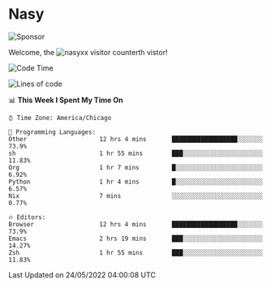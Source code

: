 # Nasy

<!--
<p align="center">
<img height="200" src="https://github-readme-stats.vercel.app/api?username=nasyxx&count_private=true&show_icons=true&theme=dracula&include_all_commits=true"/>
<img height="200" src="https://github-readme-stats.vercel.app/api/top-langs/?username=nasyxx&theme=dracula&hide=html,jupyter+notebook&count_private=true&show_icons=true"/>
</p>

  
----------------
-->

![Sponsor](https://img.shields.io/static/v1.svg?label=Sponsor&message=%E2%9D%A4&logo=GitHub&style=flat&color=pink)
 
Welcome, the ![nasyxx visitor counter](https://count.getloli.com/get/@nasyxx?theme=rule34)th vistor!
 
<!--START_SECTION:waka-->
![Code Time](http://img.shields.io/badge/Code%20Time-2%2C411%20hrs%2027%20mins-blue)

![Lines of code](https://img.shields.io/badge/From%20Hello%20World%20I%27ve%20Written-5%20Million%20lines%20of%20code-blue)

📊 **This Week I Spent My Time On** 

```text
⌚︎ Time Zone: America/Chicago

💬 Programming Languages: 
Other                    12 hrs 4 mins       ██████████████████░░░░░░░   73.9% 
sh                       1 hr 55 mins        ███░░░░░░░░░░░░░░░░░░░░░░   11.83% 
Org                      1 hr 7 mins         █░░░░░░░░░░░░░░░░░░░░░░░░   6.92% 
Python                   1 hr 4 mins         █░░░░░░░░░░░░░░░░░░░░░░░░   6.57% 
Nix                      7 mins              ░░░░░░░░░░░░░░░░░░░░░░░░░   0.77%

🔥 Editors: 
Browser                  12 hrs 4 mins       ██████████████████░░░░░░░   73.9% 
Emacs                    2 hrs 19 mins       ███░░░░░░░░░░░░░░░░░░░░░░   14.27% 
Zsh                      1 hr 55 mins        ███░░░░░░░░░░░░░░░░░░░░░░   11.83%

```


 Last Updated on 24/05/2022 04:00:08 UTC
<!--END_SECTION:waka-->

<!-- ![visitors](https://visitor-badge.laobi.icu/badge?page_id=nasyxx.nasyxx) -->
